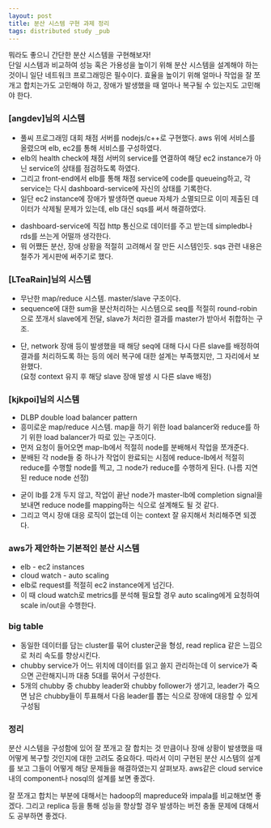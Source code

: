 ```yaml
---
layout: post
title: 분산 시스템 구현 과제 정리
tags: distributed study _pub
---
```


뭐라도 좋으니 간단한 분산 시스템을 구현해보자!  
단일 시스템과 비교하여 성능 혹은 가용성을 높이기 위해 분산 시스템을 설계해야 하는 것이니 일단 네트워크 프로그래밍은 필수이다. 효율을 높이기 위해 얼마나 작업을 잘 쪼개고 합치는가도 고민해야 하고, 장애가 발생했을 때 얼마나 복구될 수 있는지도 고민해야 한다.

### [angdev]님의 시스템 ###

* 풀씨 프로그래밍 대회 채점 서버를 nodejs/c++로 구현했다. aws 위에 서비스를 올렸으며 elb, ec2를 통해 서비스를 구성하였다.
* elb의 health check에 채점 서버의 service를 연결하여 해당 ec2 instance가 아닌 service의 상태를 점검하도록 하였다.
* 그리고 front-end에서 elb를 통해 채점 service에 code를 queueing하고, 각 service는 다시 dashboard-service에 자신의 상태를 기록한다.
* 일단 ec2 instance에 장애가 발생하면 queue 자체가 소멸되므로 이미 제출된 데이터가 삭제될 문제가 있는데, elb 대신 sqs를 써서 해결하였다.

- dashboard-service에 직접 http 통신으로 데이터를 주고 받는데 simpledb나 rds를 쓰는게 어떨까 생각한다.
- 뭐 어쨌든 분산, 장애 상황을 적절히 고려해서 잘 만든 시스템인듯. sqs 관련 내용은 철주가 게시판에 써주기로 했다.

### [LTeaRain]님의 시스템 ###

* 무난한 map/reduce 시스템. master/slave 구조이다.
* sequence에 대한 sum을 분산처리하는 시스템으로 seq를 적절히 round-robin으로 쪼개서 slave에게 전달, slave가 처리한 결과를 master가 받아서 취합하는 구조.

- 단, network 장애 등이 발생했을 때 해당 seq에 대해 다시 다른 slave를 배정하여 결과를 처리하도록 하는 등의 에러 복구에 대한 설계는 부족했지만, 그 자리에서 보완했다.  
  (요청 context 유지 후 해당 slave 장애 발생 시 다른 slave 배정)

### [kjkpoi]님의 시스템 ###

* DLBP double load balancer pattern
* 흥미로운 map/reduce 시스템. map을 하기 위한 load balancer와 reduce를 하기 위한  load balancer가 따로 있는 구조이다.
* 먼저 요청이 들어오면 map-lb에서 적절히 node를 분배해서 작업을 쪼개준다.
* 분배된 각 node들 중 하나가 작업이 완료되는 시점에 reduce-lb에서 적절히 reduce를 수행할 node를 찍고, 그 node가 reduce를 수행하게 된다. (나름 지연된 reduce node 선정)

- 굳이 lb를 2개 두지 않고, 작업이 끝난 node가 master-lb에 completion signal을 보내면 reduce node를 mapping하는 식으로 설계해도 될 것 같다.
- 그리고 역시 장애 대응 로직이 없는데 이는 context 잘 유지해서 처리해주면 되겠다.

### aws가 제안하는 기본적인 분산 시스템 ###

* elb - ec2 instances
* cloud watch - auto scaling
* elb로 request를 적절히 ec2 instance에게 넘긴다.
* 이 때 cloud watch로 metrics를 분석해 필요할 경우 auto scaling에게 요청하여 scale in/out을 수행한다.

### big table ###

* 동일한 데이터를 담는 cluster를 묶어 cluster군을 형성, read replica 같은 느낌으로 처리 속도를 향상시킨다.
* chubby service가 어느 위치에 데이터를 읽고 쓸지 관리하는데 이 service가 죽으면 곤란해지니까 대충 5대를 묶어서 구성한다.
* 5개의 chubby 중 chubby leader와 chubby follower가 생기고, leader가 죽으면 남은 chubby들이 투표해서 다음 leader를 뽑는 식으로 장애에 대응할 수 있게 구성됨

### 정리 ###

분산 시스템을 구성함에 있어 잘 쪼개고 잘 합치는 것 만큼이나 장애 상황이 발생했을 때 어떻게 복구할 것인지에 대한 고려도 중요하다. 따라서 이미 구현된 분산 시스템의 설계를 보고 그들이 어떻게 해당 문제들을 해결하였는지 살펴보자. aws같은 cloud service 내의 component나 nosql의 설계를 보면 좋겠다.

잘 쪼개고 합치는 부분에 대해서는 hadoop의 mapreduce와 impala를 비교해보면 좋겠다. 그리고 replica 등을 통해 성능을 향상할 경우 발생하는 버전 충돌 문제에 대해서도 공부하면 좋겠다.